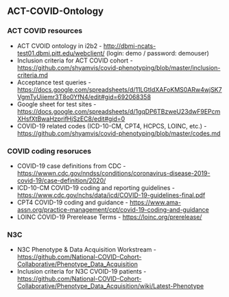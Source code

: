 ## ACT-COVID-Ontology

### ACT COVID resources
* ACT CVOID ontology in i2b2 - http://dbmi-ncats-test01.dbmi.pitt.edu/webclient/ (login: demo / password: demouser)
* Inclusion criteria for ACT COVID cohort - https://github.com/shyamvis/covid-phenotyping/blob/master/inclusion-criteria.md
* Acceptance test queries - https://docs.google.com/spreadsheets/d/11LGtIdXAFoKMS0ARw4wjSK7VgmTyUiiemr3T8o0YfN4/edit#gid=692068358
* Google sheet for test sites - https://docs.google.com/spreadsheets/d/1gqDP6TBzweU23dwF9EPcmXHsfXtBwaHzprifHjSzEC8/edit#gid=0
* COVID-19 related codes (ICD-10-CM, CPT4, HCPCS, LOINC, etc.) - https://github.com/shyamvis/covid-phenotyping/blob/master/codes.md

### COVID coding resoruces
* COVID-19 case definitions from CDC - https://wwwn.cdc.gov/nndss/conditions/coronavirus-disease-2019-covid-19/case-definition/2020/
* ICD-10-CM COVID-19 coding and reporting guidelines - https://www.cdc.gov/nchs/data/icd/COVID-19-guidelines-final.pdf
* CPT4 COVID-19 coding and guidance - https://www.ama-assn.org/practice-management/cpt/covid-19-coding-and-guidance
* LOINC COVID-19 Prerelease Terms - https://loinc.org/prerelease/

### N3C
* N3C Phenotype & Data Acquisition Workstream - https://github.com/National-COVID-Cohort-Collaborative/Phenotype_Data_Acquisition
* Inclusion criteria for N3C CVOID-19 patients - https://github.com/National-COVID-Cohort-Collaborative/Phenotype_Data_Acquisition/wiki/Latest-Phenotype
